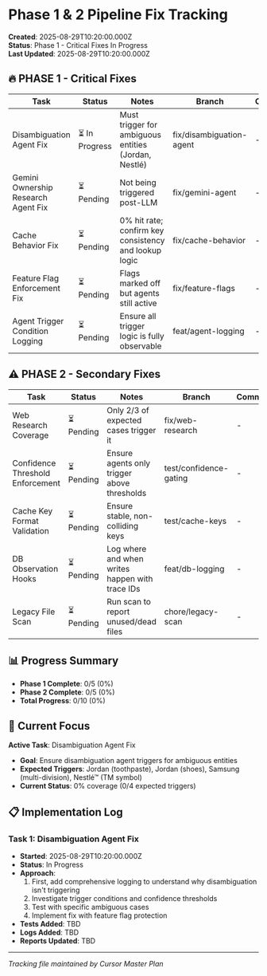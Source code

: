 # Phase 1 & 2 Pipeline Fix Tracking

**Created**: 2025-08-29T10:20:00.000Z  
**Status**: Phase 1 - Critical Fixes In Progress  
**Last Updated**: 2025-08-29T10:20:00.000Z

## 🔥 PHASE 1 - Critical Fixes

| Task | Status | Notes | Branch | Commit |
|------|--------|-------|--------|--------|
| Disambiguation Agent Fix | ⏳ In Progress | Must trigger for ambiguous entities (Jordan, Nestlé) | fix/disambiguation-agent | - |
| Gemini Ownership Research Agent Fix | ⏳ Pending | Not being triggered post-LLM | fix/gemini-agent | - |
| Cache Behavior Fix | ⏳ Pending | 0% hit rate; confirm key consistency and lookup logic | fix/cache-behavior | - |
| Feature Flag Enforcement Fix | ⏳ Pending | Flags marked off but agents still active | fix/feature-flags | - |
| Agent Trigger Condition Logging | ⏳ Pending | Ensure all trigger logic is fully observable | feat/agent-logging | - |

## ⚠️ PHASE 2 - Secondary Fixes

| Task | Status | Notes | Branch | Commit |
|------|--------|-------|--------|--------|
| Web Research Coverage | ⏳ Pending | Only 2/3 of expected cases trigger it | fix/web-research | - |
| Confidence Threshold Enforcement | ⏳ Pending | Ensure agents only trigger above thresholds | test/confidence-gating | - |
| Cache Key Format Validation | ⏳ Pending | Ensure stable, non-colliding keys | test/cache-keys | - |
| DB Observation Hooks | ⏳ Pending | Log where and when writes happen with trace IDs | feat/db-logging | - |
| Legacy File Scan | ⏳ Pending | Run scan to report unused/dead files | chore/legacy-scan | - |

## 📊 Progress Summary

- **Phase 1 Complete**: 0/5 (0%)
- **Phase 2 Complete**: 0/5 (0%)
- **Total Progress**: 0/10 (0%)

## 🎯 Current Focus

**Active Task**: Disambiguation Agent Fix
- **Goal**: Ensure disambiguation agent triggers for ambiguous entities
- **Expected Triggers**: Jordan (toothpaste), Jordan (shoes), Samsung (multi-division), Nestlé™ (TM symbol)
- **Current Status**: 0% coverage (0/4 expected triggers)

## 📋 Implementation Log

### Task 1: Disambiguation Agent Fix
- **Started**: 2025-08-29T10:20:00.000Z
- **Status**: In Progress
- **Approach**: 
  1. First, add comprehensive logging to understand why disambiguation isn't triggering
  2. Investigate trigger conditions and confidence thresholds
  3. Test with specific ambiguous cases
  4. Implement fix with feature flag protection
- **Tests Added**: TBD
- **Logs Added**: TBD
- **Reports Updated**: TBD

---

*Tracking file maintained by Cursor Master Plan*
